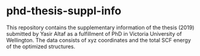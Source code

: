 # phd-thesis-suppl-info
This repository contains the supplementary information of the thesis (2019) submitted by Yasir Altaf as a fulfillment of PhD in Victoria University of Wellington. The data consists of xyz coordinates and the total SCF energy of the optimized structures.
